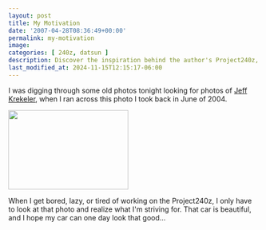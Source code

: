 ```yaml
---
layout: post
title: My Motivation
date: '2007-04-28T08:36:49+00:00'
permalink: my-motivation
image: 
categories: [ 240z, datsun ]
description: Discover the inspiration behind the author's Project240z, as he reminisces over a striking photo from 2004.
last_modified_at: 2024-11-15T12:15:17-06:00
---
```



I was digging through some old photos tonight looking for photos of <A href="https://www.flickr.com/photos/chammond/475212637/">Jeff Krekeler</A>, when I ran across this photo I took back in June of 2004. 


<A href="https://www.flickr.com/photos/chammond/475215675/"><IMG height=159 alt="" src="https://farm1.static.flickr.com/220/475215675_9714ae505d_m.jpg" width=240></A> 


When I get bored, lazy, or tired of working on the Project240z, I only have to look at that photo and realize what I'm striving for. That car is beautiful, and I hope my car can one day look that good...




